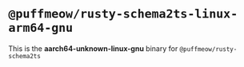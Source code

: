 # `@puffmeow/rusty-schema2ts-linux-arm64-gnu`

This is the **aarch64-unknown-linux-gnu** binary for `@puffmeow/rusty-schema2ts`
